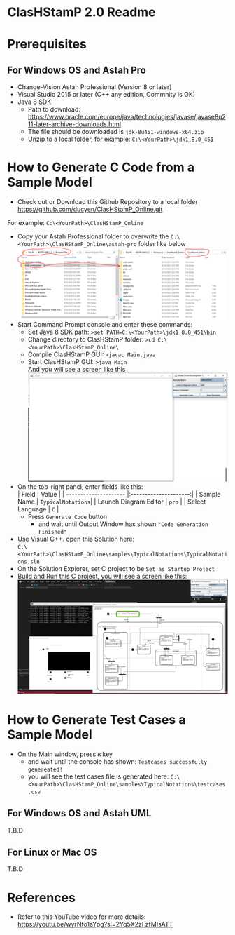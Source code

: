 # ClasHStamP 2.0 Readme

# Prerequisites

## For Windows OS and Astah Pro
* Change-Vision Astah Professional (Version 8 or later)
* Visual Studio 2015 or later (C++ any edition, Commnity is OK)
* Java 8 SDK
    * Path to download: https://www.oracle.com/europe/java/technologies/javase/javase8u211-later-archive-downloads.html
    * The file should be downloaded is ```jdk-8u451-windows-x64.zip```
    * Unzip to a local folder, for example: ```C:\<YourPath>\jdk1.8.0_451```

# How to Generate C Code from a Sample Model
* Check out or Download this Github Repository to a local folder
https://github.com/ducyen/ClasHStamP_Online.git

For example: ```C:\<YourPath>\ClasHStamP_Online```
* Copy your Astah Professional folder to overwrite the ```C:\<YourPath>\ClasHStamP_Online\astah-pro``` folder like below </br>
![This is an alt text.](/doc/astah_copy.png "This is a sample image.")
* Start Command Prompt console and enter these commands:
    * Set Java 8 SDK path: ```>set PATH=C:\<YourPath>\jdk1.8.0_451\bin```
    * Change directory to ClasHStamP folder: ```>cd C:\<YourPath>\ClasHStamP_Online\```
    * Compile ClasHStamP GUI: ```>javac Main.java```
    * Start ClasHStamP GUI: ```>java Main``` </br> 
    And you will see a screen like this </br>
    ![This is an alt text.](/doc/clashstamp_gui.png "This is a sample image.")
* On the top-right panel, enter fields like this:</br>
| Field                 | Value                 |
| --------------------- |:---------------------:|
| Sample Name           | ```TypicalNotations```|
| Launch Diagram Editor | ```pro```             |
| Select Language       | ```C```               |
    * Press ```Generate Code``` button
        * and wait until Output Window has shown ```"Code Generation Finished"```
* Use Visual C++. open this Solution here: </br>```C:\<YourPath>\ClasHStamP_Online\samples\TypicalNotations\TypicalNotations.sln```</br>
* On the Solution Explorer, set C project to be ```Set as Startup Project```
* Build and Run this C project, you will see a screen like this:</br>
    ![This is an alt text.](/doc/vs_run.png "This is a sample image.")

# How to Generate Test Cases a Sample Model
* On the Main window, press ```R``` key
    * and wait until the console has shown: ```Testcases successfully genereated!```
    * you will see the test cases file is generated here: ```C:\<YourPath>\ClasHStamP_Online\samples\TypicalNotations\testcases.csv```

## For Windows OS and Astah UML
T.B.D

## For Linux or Mac OS
T.B.D

# References
* Refer to this YouTube video for more details: https://youtu.be/wyrNfo1aYpg?si=2Yq5X2zFzfMIsATT


